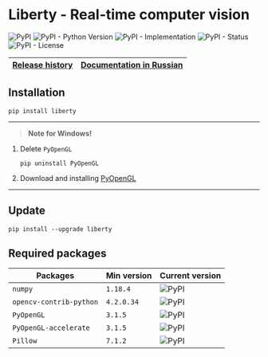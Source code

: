 # Liberty - Real-time computer vision

![PyPI](https://img.shields.io/pypi/v/liberty)
![PyPI - Python Version](https://img.shields.io/pypi/pyversions/liberty)
![PyPI - Implementation](https://img.shields.io/pypi/implementation/liberty)
![PyPI - Status](https://img.shields.io/pypi/status/liberty)
![PyPI - License](https://img.shields.io/pypi/l/liberty)

| [Release history](https://github.com/DmitryRyumin/PVV/blob/master/NOTES.md) | [Documentation in Russian](https://github.com/DmitryRyumin/PVV/blob/master/README_RU.md) |
| --- | --- |

## Installation

```shell script
pip install liberty
```

---

>  **Note for Windows!**

1. Delete `PyOpenGL`

    ```shell script
    pip uninstall PyOpenGL
    ```

2. Download and installing [PyOpenGL](https://www.lfd.uci.edu/~gohlke/pythonlibs/#pyopengl)

---

## Update

```shell script
pip install --upgrade liberty
```

## Required packages

| Packages | Min version | Current version |
| -------- | ----------- | --------------- |
`numpy` | `1.18.4` | ![PyPI](https://img.shields.io/pypi/v/numpy) |
`opencv-contrib-python` | `4.2.0.34` | ![PyPI](https://img.shields.io/pypi/v/opencv-contrib-python) |
`PyOpenGL` | `3.1.5` | ![PyPI](https://img.shields.io/pypi/v/PyOpenGL) |
`PyOpenGL-accelerate` | `3.1.5` | ![PyPI](https://img.shields.io/pypi/v/PyOpenGL-accelerate) |
`Pillow` | `7.1.2` | ![PyPI](https://img.shields.io/pypi/v/Pillow) |

